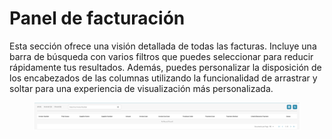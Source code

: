 # Panel de facturación

Esta sección ofrece una visión detallada de todas las facturas. Incluye una barra de búsqueda con varios filtros que puedes seleccionar para reducir rápidamente tus resultados. Además, puedes personalizar la disposición de los encabezados de las columnas utilizando la funcionalidad de arrastrar y soltar para una experiencia de visualización más personalizada.

<figure><img src="../.gitbook/assets/invoice-dashboard.png" alt=""><figcaption></figcaption></figure>
